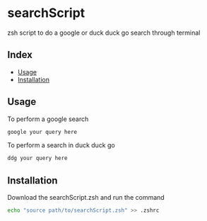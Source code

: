 # searchScript
zsh script to do a google or duck duck go search through terminal

## Index
- [Usage](#Usage)
- [Installation](#Installation)

## Usage
To perform a google search
```zsh
google your query here
```
To perform a search in duck duck go
```zsh
ddg your query here
```

## Installation
Download the searchScript.zsh and run the command
```zsh
echo "source path/to/searchScript.zsh" >> .zshrc
```
